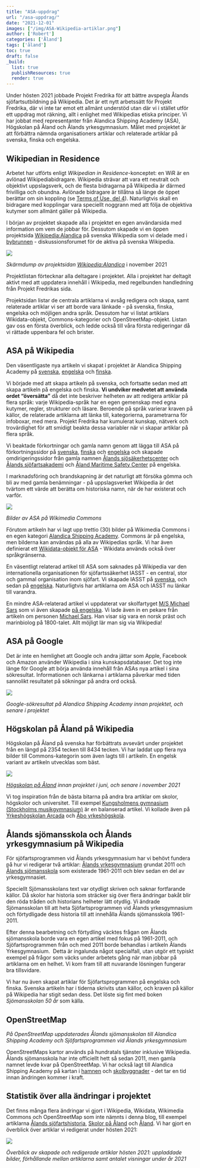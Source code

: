 ```yaml
---
title: "ASA-uppdrag"
url: "/asa-uppdrag/"
date: "2021-12-01"
images: ["/img/ASA-Wikipedia-artiklar.png"]
author: ['Robert']
categories: ['Åland']
tags: ['åland']
toc: true
draft: false
_build:
  list: true
  publishResources: true
  render: true
---
```


Under hösten 2021 jobbade Projekt Fredrika för att bättre avspegla Ålands sjöfartsutbildning på Wikipedia. Det är ett nytt arbetssätt för Projekt Fredrika, där vi inte tar emot ett allmänt understöd utan där vi i stället utför ett uppdrag mot räkning, allt i enlighet med Wikipedias etiska principer. Vi har jobbat med representanter från Alandica Shipping Academy (ASA), Högskolan på Åland och Ålands yrkesgymnasium. Målet med projektet är att förbättra nämnda organisationers artiklar och relaterade artiklar på svenska, finska och engelska. 

Wikipedian in Residence
-----------------------

Arbetet har utförts enligt _Wikipedian in Residence_\-konceptet: en WiR är en avlönad Wikipediabidragare. Wikipedia strävar att vara ett neutralt och objektivt uppslagsverk, och de flesta bidragarna på Wikipedia är därmed frivilliga och obundna. Avlönade bidragare är tillåtna så länge de öppet berättar om sin koppling (se [Terms of Use, del 4](https://foundation.wikimedia.org/wiki/Terms_of_Use/en#4._Refraining_from_Certain_Activities)). Naturligtvis skall en bidragare med kopplingar vara speciellt noggrann med att följa de objektiva kutymer som allmänt gäller på Wikipedia. 

I början av projektet skapade alla i projektet en egen användarsida med information om vem de jobbar för. Dessutom skapade vi en öppen projektsida [Wikipedia:Alandica](https://sv.wikipedia.org/wiki/Wikipedia:Alandica) på svenska Wikipedia som vi delade med i [bybrunnen](https://sv.wikipedia.org/wiki/Wikipedia:Bybrunnen) - diskussionsforumet för de aktiva på svenska Wikipedia. 

![](/2021/11/wikipedia-alandica-projektsida-1024x590.png)

_Skärmdump av projektsidan_ [_Wikipedia:Alandica_](https://sv.wikipedia.org/wiki/Wikipedia:Alandica) i november 2021

Projektlistan förtecknar alla deltagare i projektet. Alla i projektet har deltagit aktivt med att uppdatera innehåll i Wikipedia, med regelbunden handledning från Projekt Fredrikas sida.

Projektsidan listar de centrala artiklarna vi avsåg redigera och skapa, samt relaterade artiklar vi ser att borde vara länkade - på svenska, finska, engelska och möjligen andra språk. Dessutom har vi listat artiklars Wikidata-objekt, Commons-kategorier och OpenStreetMap-objekt. Listan gav oss en första överblick, och ledde också till våra första redigeringar då vi rättade uppenbara fel och brister. 

ASA på Wikipedia
----------------

Den väsentligaste nya artikeln vi skapat i projektet är Alandica Shipping Academy på [svenska](https://sv.wikipedia.org/wiki/Alandica_Shipping_Academy), [engelska](https://en.wikipedia.org/wiki/Alandica_Shipping_Academy) och [finska](https://fi.wikipedia.org/wiki/Alandica_Shipping_Academy). 

Vi började med att skapa artikeln på svenska, och fortsatte sedan med att skapa artikeln på engelska och finska. **Vi undviker medvetet att använda ordet “översätta”** då det inte beskriver helheten av att redigera artiklar på flera språk: varje Wikipedia-språk har en egen gemenskap med egna kutymer, regler, strukturer och läsare. Beroende på språk varierar kraven på källor, de relaterade artiklarna att länka till, kategorierna, parametrarna för infoboxar, med mera. Projekt Fredrika har kumulerat kunskap, nätverk och trovärdighet för att smidigt beakta dessa variabler när vi skapar artiklar på flera språk. 

Vi beaktade förkortningar och gamla namn genom att lägga till ASA på förkortningssidor på [svenska](https://sv.wikipedia.org/wiki/ASA), [finska](https://fi.wikipedia.org/wiki/ASA) och [engelska](https://en.wikipedia.org/wiki/ASA) och skapade omdirigeringssidor från gamla namnen [Ålands sjösäkerhetscenter](https://sv.wikipedia.org/wiki/%C3%85lands_sj%C3%B6s%C3%A4kerhetscenter) och [Ålands sjöfartsakademi](https://sv.wikipedia.org/wiki/%C3%85lands_sj%C3%B6fartsakademi) och [Åland Maritime Safety Center](https://en.wikipedia.org/wiki/%C3%85land_Maritime_Safety_Center) på engelska.

I marknadsföring och brandskapning är det naturligt att försöka gömma och bli av med gamla benämningar - på uppslagsverket Wikipedia är det tvärtom ett värde att berätta om historiska namn, när de har existerat och varför. 

![](/2021/11/image-1024x772.png)

_Bilder av ASA på Wikimedia Commons_

Förutom artikeln har vi lagt upp trettio (30) bilder på Wikimedia Commons i en egen kategori [Alandica Shipping Academy](https://commons.wikimedia.org/wiki/Category:Alandica_Shipping_Academy). Commons är på engelska, men bilderna kan användas på alla av Wikipedias språk. Vi har även definierat ett [Wikidata-objekt för ASA](https://www.wikidata.org/wiki/Q108798566) - Wikidata används också över språkgränserna.

En väsentligt relaterad artikel till ASA som saknades på Wikipedia var den internationella organisationen för sjöfartssäkerhet IASST - en central, stor och gammal organisation inom sjöfart. Vi skapade IASST på [svenska](https://sv.wikipedia.org/wiki/IASST), och sedan på [engelska](https://en.wikipedia.org/wiki/IASST). Naturligtvis har artiklarna om ASA och IASST nu länkar till varandra. 

En mindre ASA-relaterad artikel vi uppdaterat var skolfartyget [M/S Michael Sars](https://sv.wikipedia.org/wiki/M/S_Michael_Sars) som vi även skapade [på engelska](https://en.wikipedia.org/wiki/MS_Michael_Sars). Vi lade även in en pekare från artikeln om personen [Michael Sars](https://sv.wikipedia.org/wiki/Michael_Sars). Han visar sig vara en norsk präst och marinbiolog på 1800-talet. Allt möjligt lär man sig via Wikipedia!

ASA på Google
-------------

Det är inte en hemlighet att Google och andra jättar som Apple, Facebook och Amazon använder Wikipedia i sina kunskapsdatabaser. Det tog inte länge för Google att börja använda innehåll från ASAs nya artikel i sina sökresultat. Informationen och länkarna i artiklarna påverkar med tiden sannolikt resultatet på sökningar på andra ord också. 

![](/2021/12/asa-uppdrag-01.jpg)

_Google-sökresultat på Alandica Shipping Academy innan projektet, och senare i projektet_

Högskolan på Åland på Wikipedia
-------------------------------

Högskolan på Åland på svenska har förbättrats avsevärt under projektet från en längd på 2354 tecken till 8434 tecken. Vi har laddat upp flera nya bilder till Commons-kategorin som även lagts till i artikeln. En engelsk variant av artikeln utvecklas som bäst. 

![](/2021/12/asa-uppdrag-02.jpg)

_[Högskolan på Åland](https://sv.wikipedia.org/wiki/H%C3%B6gskolan_p%C3%A5_%C3%85land) innan projektet i juni, och senare i november 2021_

Vi tog inspiration från de bästa bitarna på andra bra artiklar om skolor, högskolor och universitet. Till exempel [Kungsholmens gymnasium (Stockholms musikgymnasium)](https://sv.wikipedia.org/wiki/Kungsholmens_gymnasium/Stockholms_musikgymnasium) är en balanserad artikel. Vi kollade även på [Yrkeshögskolan Arcada](https://sv.wikipedia.org/wiki/Yrkesh%C3%B6gskolan_Arcada) och [Åbo yrkeshögskola](https://sv.wikipedia.org/wiki/%C3%85bo_yrkesh%C3%B6gskola).

Ålands sjömansskola och Ålands yrkesgymnasium på Wikipedia
----------------------------------------------------------

För sjöfartsprogrammen vid Ålands yrkesgymnasium har vi behövt fundera på hur vi redigerar två artiklar: [Ålands yrkesgymnasium](https://sv.wikipedia.org/wiki/%C3%85lands_yrkesgymnasium) grundat 2011 och [Ålands sjömansskola](https://sv.wikipedia.org/wiki/%C3%85lands_sj%C3%B6mansskola) som existerade 1961-2011 och blev sedan en del av yrkesgymnasiet. 

Speciellt Sjömansskolans text var otydligt skriven och saknar fortfarande källor. Då skolor har historia som sträcker sig över flera ändringar bakåt blir den röda tråden och historians helheter lätt otydlig. Vi ändrade Sjömansskolan till att heta Sjöfartsprogrammen vid Ålands yrkesgymnasium och förtydligade dess historia till att innehålla Ålands sjömansskola 1961-2011.

Efter denna bearbetning och förtydling väcktes frågan om Ålands sjömansskola borde vara en egen artikel med fokus på 1961-2011, och Sjöfartsprogrammen från och med 2011 borde behandlas i artikeln Ålands Yrkesgymnasium.  Detta är ingalunda något specialfall, utan utgör ett typiskt exempel på frågor som väcks under arbetets gång när man jobbar på artiklarna om en helhet. Vi kom fram till att nuvarande lösningen fungerar bra tillsvidare.

Vi har nu även skapat artiklar för Sjöfartsprogrammen på engelska och finska. Svenska artikeln har i tiderna skrivits utan källor, och kraven på källor på Wikipedia har stigit sedan dess. Det löste sig fint med boken _Sjömansskolan 50 år_ som källa.

OpenStreetMap
-------------
_På OpenStreetMap uppdaterades Ålands sjömansskolan till Alandica Shipping Academy och Sjöfartsprogrammen vid Ålands yrkesgymnasium_

OpenStreetMaps kartor används på hundratals tjänster inklusive Wikipedia. Ålands sjömansskola har inte officiellt hett så sedan 2011, men gamla namnet levde kvar på OpenStreetMap. Vi har också lagt till Alandica Shipping Academy på kartan i [hamnen](https://www.openstreetmap.org/#map=17/60.10706/19.92700) och [skolbyggnader](https://www.openstreetmap.org/#map=18/60.10219/19.92747) - det tar en tid innan ändringen kommer i kraft.

Statistik över alla ändringar i projektet
-----------------------------------------

Det finns många flera ändringar vi gjort i Wikipedia, Wikidata, Wikimedia Commons och OpenStreetMap som inte nämnts i denna blog, till exempel artiklarna [Ålands sjöfartshistoria](https://sv.wikipedia.org/wiki/%C3%85lands_sj%C3%B6fartshistoria), [Skolor på Åland](https://sv.wikipedia.org/wiki/Skolor_p%C3%A5_%C3%85land) och [Åland](https://sv.wikipedia.org/wiki/%C3%85land). Vi har gjort en överblick över artiklar vi redigerat under hösten 2021:

![](/2021/11/ASA-Wikipedia-artiklar-1-1024x577.png)

_Överblick av skapade och redigerade artiklar hösten 2021: uppladdade bilder, förhållande mellan artiklarna samt antalet visningar under år 2021_
